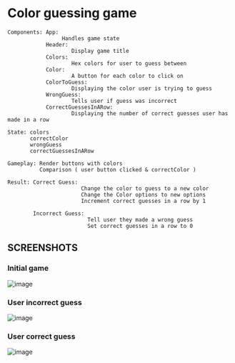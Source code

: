 # Color guessing game  
 

    Components: App: 
                     Handles game state
                Header:
                        Display game title 
                Colors: 
                        Hex colors for user to guess between
                Color: 
                        A button for each color to click on
                ColorToGuess: 
                        Displaying the color user is trying to guess
                WrongGuess:
                        Tells user if guess was incorrect
                CorrectGuessesInARow:
                        Displaying the number of correct guesses user has made in a row                

    State: colors
           correctColor
           wrongGuess
           correctGuessesInARow 

    Gameplay: Render buttons with colors
              Comparison ( user button clicked & correctColor )

    Result: Correct Guess: 
                           Change the color to guess to a new color
                           Change the Color options to new options
                           Increment correct guesses in a row by 1     
    
            Incorrect Guess: 
                             Tell user they made a wrong guess
                             Set correct guesses in a row to 0  

## SCREENSHOTS

### Initial game
![image](https://github.com/maxhaggmancmedu/testing-guessing-game/assets/116894648/616e445c-5f22-4042-87d5-99523a67d7cd)



### User incorrect guess
![image](https://github.com/maxhaggmancmedu/testing-guessing-game/assets/116894648/dd836e29-553c-4b0c-93ad-ac2126da682c)


### User correct guess
![image](https://github.com/maxhaggmancmedu/testing-guessing-game/assets/116894648/ba9518e6-65ac-4295-a06a-4f045f67647d)




  

